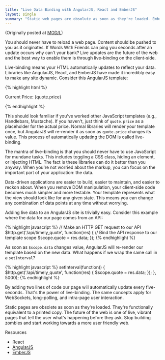```yaml
---
title: "Live Data Binding with AngularJS, React and EmberJS"
layout: single
summary: "Static web pages are obsolute as soon as they're loaded. Embrace live-binding to breath new life into your web applications."
---
```

(Originally posted at [MOD/L](http://modl.markit.com/articles/live-data-binding-with-angularjs-react-emberjs/))

You should never have to reload a web page. Content should be pushed to you as it originates. If Words With Friends can ping you seconds after an update occurs why can't your bank? Live updates are the future of the web and the best way to enable them is through live-binding on the client-side.

Live-binding means your HTML automatically updates to reflect your data. Libraries like AngularJS, React, and EmberJS have made it incredibly easy to make any site dynamic. Consider this AngularJS template:

{% highlight html %}
<p>Current Price: {quote.price}</p>
{% endhighlight %}

This should look familiar if you've worked other JavaScript templates (e.g., Handlebars, Mustache). If you haven't, just think of `quote.price` as a placeholder for the actual price. Normal libraries will render your template once, but AngularJS will re-render it as soon as `quote.price` changes its value. This process of automatically updating the DOM is called live-binding.

The mantra of live-binding is that you should never have to use JavaScript for mundane tasks. This includes toggling a CSS class, hiding an element, or injecting HTML. The fact is these libraries can do it better than you anyway. When you're not worried about the markup, you can focus on the important part of your application: the data.

Data-driven applications are easier to build, easier to maintain, and easier to reckon about. When you remove DOM manipulation, your client-side code becomes much simpler and more testable. Your template represents what the view should look like for any given state. This means you can change any combination of data points at any time without worrying.

Adding live data to an AngularJS site is trivially easy. Consider this example where the data for our page comes from an API:

{% highlight javascript %}
// Make an HTTP GET request to our API
$http.get('/api/timely_quote', function(res) {
	// Bind the API response to our template scope
	$scope.quote = res.data;
});
{% endhighlight %}

As soon as `$scope.data` changes value, AngularJS will re-render our template based on the new data. What happens if we wrap the same call in a `setInterval`?

{% highlight javascript %}
setInterval(function() {
	$http.get('/api/timely_quote', function(res) {
		$scope.quote = res.data;
	});
}, 5000);
{% endhighlight %}

By adding two lines of code our page will automatically update every five-seconds. That's the power of live-binding. The same concepts apply for WebSockets, long-polling, and intra-page user interaction.

Static pages are obsolete as soon as they're loaded. They're functionally equivalent to a printed copy. The future of the web is one of live, vibrant pages that tell the user what's happening before they ask. Stop building zombies and start working towards a more user friendly web.

Resources

- [React](http://facebook.github.io/react/)
- [AngularJS](http://angularjs.org/)
- [EmberJS](http://emberjs.com/)